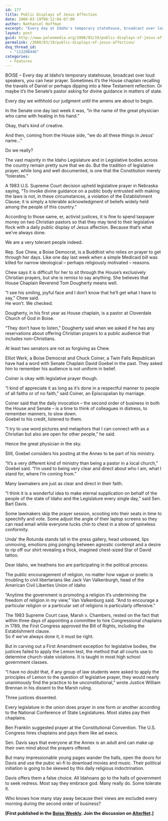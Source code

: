 ```yaml
---
id: 177
title: Public Displays of Jesus Affection
date: 2008-03-19T08:12:04-07:00
author: Nathaniel Hoffman
excerpt: "Every day at Idaho's temporary statehouse, broadcast over loud speakers, you can hear prayer. Sometimes it's the House chaplain recalling the travails of Daniel or perhaps dipping into a New Testament reflection. Or maybe it's the Senate's pastor asking for divine guidance in matters of state."
layout: post
guid: http://www.paleomedia.org/2008/03/19/public-displays-of-jesus-affection/
permalink: /2008/03/19/public-displays-of-jesus-affection/
dsq_thread_id:
  - "113280446"
categories:
  - Features
---
```

BOISE – Every day at Idaho&#8217;s temporary statehouse, broadcast over loud speakers, you can hear prayer. Sometimes it&#8217;s the House chaplain recalling the travails of Daniel or perhaps dipping into a New Testament reflection. Or maybe it&#8217;s the Senate&#8217;s pastor asking for divine guidance in matters of state.

Every day we withhold our judgment until the amens are about to begin.

In the Senate one day last week it was, “in the name of the great physician who came with healing in his hand.”

Okay, that’s kind of creative.

And then, coming from the House side, “we do all these things in Jesus’ name&#8230;”

Do we really?

The vast majority in the Idaho Legislature and in Legislative bodies across the country remain pretty sure that we do. But the tradition of legislative prayer, while long and well documented, is one that the Constitution merely “tolerates.”

A 1983 U.S. Supreme Court decision upheld legislative prayer in Nebraska saying, “To invoke divine guidance on a public body entrusted with making the laws is not, in these circumstances, a violation of the Establishment Clause; it is simply a tolerable acknowledgment of beliefs widely held among the people of this country.”

According to those same, er, activist justices, it is fine to spend taxpayer money on two Christian pastors so that they may tend to their legislative flock with a daily public display of Jesus affection. Because that’s what we’ve always done.

We are a very tolerant people indeed.

Rep. Sue Chew, a Boise Democrat, is a Buddhist who relies on prayer to get through her days. Like one day last week when a simple Medicaid bill was killed for narrow ideological – perhaps religiously motivated – reasons.

Chew says it is difficult for her to sit through the House’s exclusively Christian prayers, but she is remiss to say anything. She believes that House Chaplain Reverend Tom Dougherty means well.

“I see his smiling, joyful face and I don’t know that he’ll get what I have to say,” Chew said.  
He won’t. We checked.

Dougherty, in his first year as House chaplain, is a pastor at Cloverdale Church of God in Boise.

“They don’t have to listen,” Dougherty said when we asked if he has any reservations about offering Christian prayers to a public audience that includes non-Christians.

At least two senators are not as forgiving as Chew.

Elliot Werk, a Boise Democrat and Chuck Coiner, a Twin Falls Republican have had a word with Senate Chaplain David Goebel in the past. They asked him to remember his audience is not uniform in belief.

Coiner is okay with legislative prayer though.

“I kind of appreciate it as long as it’s done in a respectful manner to people of all faiths or of no faith,” said Coiner, an Episcopalian by marriage.

Coiner said that the daily invocation – the second order of business in both the House and Senate – is a time to think of colleagues in distress, to remember manners, to slow down.  
Goebel to his credit, listened to them.

“I try to use word pictures and metaphors that I can connect with as a Christian but also are open for other people,” he said.

Hence the great physician in the sky.

Still, Goebel considers his posting at the Annex to be part of his ministry.

“It’s a very different kind of ministry than being a pastor in a local church,” Goebel said. “I’m used to being very clear and direct about who I am, what I stand for, where I’m coming from.”

Many lawmakers are just as clear and direct in their faith.

“I think it is a wonderful idea to make eternal supplication on behalf of the people of the state of Idaho and the Legislature every single day,” said Sen. Bart Davis.

Some lawmakers skip the prayer session, scooting into their seats in time to speechify and vote. Some adjust the angle of their laptop screens so they can read email while everyone tucks chin to chest in a show of spineless conformity.

Unda’ the Rotunda stands tall in the press gallery, head unbowed, lips unmoving, emotions ping ponging between agnostic contempt and a desire to rip off our shirt revealing a thick, imagined chest-sized Star of David tattoo.

Dear Idaho, we heathens too are participating in the political process.

The public encouragement of religion, no matter how vague or poetic is troubling to civil libertarians like Jack Van Valkenburgh, head of the American Civil Liberties Union of Idaho

“Anytime the government is promoting a religion it’s undermining the freedom of religion in my view,” Van Valkenburg said. “And to encourage a particular religion or a particular set of religions is particularly offensive.”

The 1983 Supreme Court case, Marsh v. Chambers, rested on the fact that within three days of appointing a committee to hire Congressional chaplains in 1789, the First Congress approved the Bill of Rights, including the Establishment clause.  
So if we’ve always done it, it must be right.

But in carving out a First Amendment exception for legislative bodies, the justices failed to apply the Lemon test, the method that all courts use to determine church-state violations. It is taught in most high school government classes.

“I have no doubt that, if any group of law students were asked to apply the principles of Lemon to the question of legislative prayer, they would nearly unanimously find the practice to be unconstitutional,” wrote Justice William Brennan in his dissent to the Marsh ruling.

Three justices dissented.

Every legislature in the union does prayer in one form or another according to the National Conference of State Legislatures. Most states pay their chaplains.

Ben Franklin suggested prayer at the Constitutional Convention. The U.S. Congress hires chaplains and pays them like ad execs.

Sen. Davis says that everyone at the Annex is an adult and can make up their own mind about the prayers offered.

But many impressionable young pages wander the halls, open the doors for Davis and use the pubic wi-fi to download movies and music. Their political initiation is going to be skewed by this daily religious indoctrination.

Davis offers them a false choice. All Idahoans go to the halls of government to seek redress. Most say they embrace god. Many really do. Some tolerate it.

Who knows how many stay away because their views are excluded every morning during the second order of business?

**[First published in the [Boise Weekly](http://www.boiseweekly.com/gyrobase/Archive?category=oid%3A19). Join the discussion on [AlterNet](http://www.alternet.org/rights/79771/).]**
